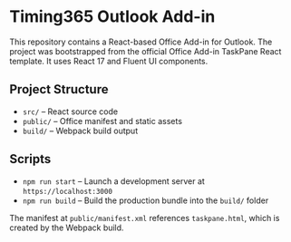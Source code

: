 # Timing365 Outlook Add-in

This repository contains a React-based Office Add-in for Outlook. The project was
bootstrapped from the official Office Add-in TaskPane React template. It uses
React 17 and Fluent UI components.

## Project Structure

- `src/` – React source code
- `public/` – Office manifest and static assets
- `build/` – Webpack build output

## Scripts

- `npm run start` – Launch a development server at `https://localhost:3000`
- `npm run build` – Build the production bundle into the `build/` folder

The manifest at `public/manifest.xml` references `taskpane.html`, which is
created by the Webpack build.
